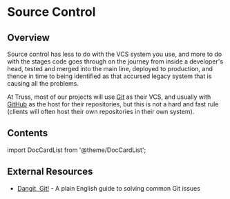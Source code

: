 # Source Control

## Overview

Source control has less to do with the VCS system you use, and more to
do with the stages code goes through on the journey from inside a
developer's head, tested and merged into the main line, deployed to
production, and thence in time to being identified as that accursed
legacy system that is causing all the problems.

At Truss, most of our projects will use [Git](https://git-scm.com/) as
their VCS, and usually with [GitHub](https://github.com) as the host for
their repositories, but this is not a hard and fast rule (clients will
often host their own repositories in their own system).

## Contents

import DocCardList from '@theme/DocCardList';

<DocCardList />

## External Resources

- [Dangit, Git!](https://dangitgit.com) - A plain English guide to solving common Git issues
